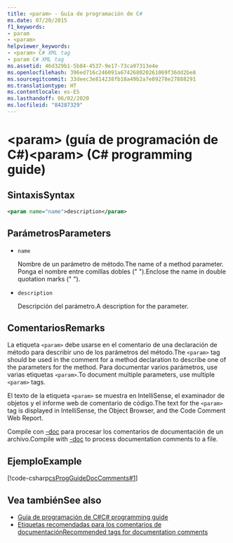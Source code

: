 ```yaml
---
title: <param> - Guía de programación de C#
ms.date: 07/20/2015
f1_keywords:
- param
- <param>
helpviewer_keywords:
- <param> C# XML tag
- param C# XML tag
ms.assetid: 46d329b1-5b84-4537-9e17-73ca97313e4e
ms.openlocfilehash: 396ed716c246091a674268020261069f36dd2be8
ms.sourcegitcommit: 33deec3e814238fb18a49b2a7e89278e27888291
ms.translationtype: HT
ms.contentlocale: es-ES
ms.lasthandoff: 06/02/2020
ms.locfileid: "84287329"
---
```

# <a name="param-c-programming-guide"></a><span data-ttu-id="360b9-102">\<param> (guía de programación de C#)</span><span class="sxs-lookup"><span data-stu-id="360b9-102">\<param> (C# programming guide)</span></span>

## <a name="syntax"></a><span data-ttu-id="360b9-103">Sintaxis</span><span class="sxs-lookup"><span data-stu-id="360b9-103">Syntax</span></span>

```xml
<param name="name">description</param>
```

## <a name="parameters"></a><span data-ttu-id="360b9-104">Parámetros</span><span class="sxs-lookup"><span data-stu-id="360b9-104">Parameters</span></span>

- `name`

  <span data-ttu-id="360b9-105">Nombre de un parámetro de método.</span><span class="sxs-lookup"><span data-stu-id="360b9-105">The name of a method parameter.</span></span> <span data-ttu-id="360b9-106">Ponga el nombre entre comillas dobles (" ").</span><span class="sxs-lookup"><span data-stu-id="360b9-106">Enclose the name in double quotation marks (" ").</span></span>

- `description`

  <span data-ttu-id="360b9-107">Descripción del parámetro.</span><span class="sxs-lookup"><span data-stu-id="360b9-107">A description for the parameter.</span></span>

## <a name="remarks"></a><span data-ttu-id="360b9-108">Comentarios</span><span class="sxs-lookup"><span data-stu-id="360b9-108">Remarks</span></span>

<span data-ttu-id="360b9-109">La etiqueta `<param>` debe usarse en el comentario de una declaración de método para describir uno de los parámetros del método.</span><span class="sxs-lookup"><span data-stu-id="360b9-109">The `<param>` tag should be used in the comment for a method declaration to describe one of the parameters for the method.</span></span> <span data-ttu-id="360b9-110">Para documentar varios parámetros, use varias etiquetas `<param>`.</span><span class="sxs-lookup"><span data-stu-id="360b9-110">To document multiple parameters, use multiple `<param>` tags.</span></span>

<span data-ttu-id="360b9-111">El texto de la etiqueta `<param>` se muestra en IntelliSense, el examinador de objetos y el informe web de comentario de código.</span><span class="sxs-lookup"><span data-stu-id="360b9-111">The text for the `<param>` tag is displayed in IntelliSense, the Object Browser, and the Code Comment Web Report.</span></span>

<span data-ttu-id="360b9-112">Compile con [-doc](../../language-reference/compiler-options/doc-compiler-option.md) para procesar los comentarios de documentación de un archivo.</span><span class="sxs-lookup"><span data-stu-id="360b9-112">Compile with [-doc](../../language-reference/compiler-options/doc-compiler-option.md) to process documentation comments to a file.</span></span>

## <a name="example"></a><span data-ttu-id="360b9-113">Ejemplo</span><span class="sxs-lookup"><span data-stu-id="360b9-113">Example</span></span>

[!code-csharp[csProgGuideDocComments#1](~/samples/snippets/csharp/VS_Snippets_VBCSharp/csProgGuideDocComments/CS/DocComments.cs#1)]

## <a name="see-also"></a><span data-ttu-id="360b9-114">Vea también</span><span class="sxs-lookup"><span data-stu-id="360b9-114">See also</span></span>

- [<span data-ttu-id="360b9-115">Guía de programación de C#</span><span class="sxs-lookup"><span data-stu-id="360b9-115">C# programming guide</span></span>](../index.md)
- [<span data-ttu-id="360b9-116">Etiquetas recomendadas para los comentarios de documentación</span><span class="sxs-lookup"><span data-stu-id="360b9-116">Recommended tags for documentation comments</span></span>](./recommended-tags-for-documentation-comments.md)
